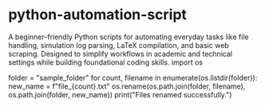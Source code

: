 # python-automation-script
A  beginner-friendly Python scripts for automating everyday tasks like file handling, simulation log parsing, LaTeX compilation, and basic web scraping. Designed to simplify workflows in academic and technical settings while building foundational coding skills.
import os

folder = "sample_folder"
for count, filename in enumerate(os.listdir(folder)):
    new_name = f"file_{count}.txt"
    os.rename(os.path.join(folder, filename), os.path.join(folder, new_name))
print("Files renamed successfully.")

